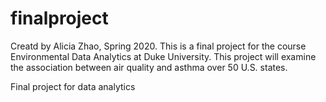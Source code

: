 # finalproject
Creatd by Alicia Zhao, Spring 2020.
This is a final project for the course Environmental Data Analytics at Duke University. 
This project will examine the association between air quality and asthma over 50 U.S. states. 


Final project for data analytics
